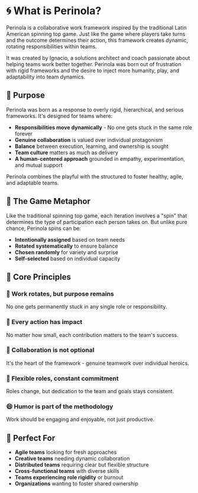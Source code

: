 # 🌀 What is Perinola?

Perinola is a collaborative work framework inspired by the traditional Latin American spinning top game. Just like the game where players take turns and the outcome determines their action, this framework creates dynamic, rotating responsibilities within teams.

It was created by Ignacio, a solutions architect and coach passionate about helping teams work better together. Perinola was born out of frustration with rigid frameworks and the desire to inject more humanity, play, and adaptability into team dynamics.

## 🎯 Purpose

Perinola was born as a response to overly rigid, hierarchical, and serious frameworks. It's designed for teams where:

- **Responsibilities move dynamically** - No one gets stuck in the same role forever
- **Genuine collaboration** is valued over individual protagonism  
- **Balance** between execution, learning, and ownership is sought
- **Team culture** matters as much as delivery
- **A human-centered approach** grounded in empathy, experimentation, and mutual support

Perinola combines the playful with the structured to foster healthy, agile, and adaptable teams.

## 🎲 The Game Metaphor

Like the traditional spinning top game, each iteration involves a "spin" that determines the type of participation each person takes on. But unlike pure chance, Perinola spins can be:

- **Intentionally assigned** based on team needs
- **Rotated systematically** to ensure balance
- **Chosen randomly** for variety and surprise
- **Self-selected** based on individual capacity

## 🔄 Core Principles

### 🎡 Work rotates, but purpose remains
No one gets permanently stuck in any single role or responsibility.

### 🎯 Every action has impact
No matter how small, each contribution matters to the team's success.

### 🙌 Collaboration is not optional
It's the heart of the framework - genuine teamwork over individual heroics.

### 🤹 Flexible roles, constant commitment  
Roles change, but dedication to the team and goals stays consistent.

### 😄 Humor is part of the methodology
Work should be engaging and enjoyable, not just productive.

## 🌟 Perfect For

- **Agile teams** looking for fresh approaches
- **Creative teams** needing dynamic collaboration
- **Distributed teams** requiring clear but flexible structure
- **Cross-functional teams** with diverse skills
- **Teams experiencing role rigidity** or burnout
- **Organizations** wanting to foster shared ownership